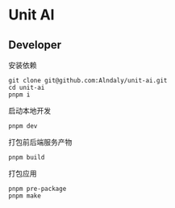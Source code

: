 # Unit AI

## Developer

安装依赖

```shell
git clone git@github.com:Alndaly/unit-ai.git
cd unit-ai
pnpm i
```

启动本地开发

```shell
pnpm dev
```

打包前后端服务产物

```shell
pnpm build
```

打包应用

```shell
pnpm pre-package
pnpm make
```
